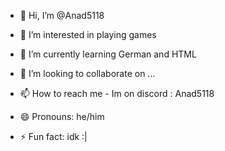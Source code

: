 - 👋 Hi, I’m @Anad5118
- 👀 I’m interested in playing games

- 🌱 I’m currently learning German and HTML
- 💞️ I’m looking to collaborate on ...
- 📫 How to reach me - Im on discord : Anad5118
- 😄 Pronouns: he/him
- ⚡ Fun fact: idk :|

<!---
Anad5118/Anad5118 is a ✨ special ✨ repository because its `README.md` (this file) appears on your GitHub profile.
You can click the Preview link to take a look at your changes.
--->
